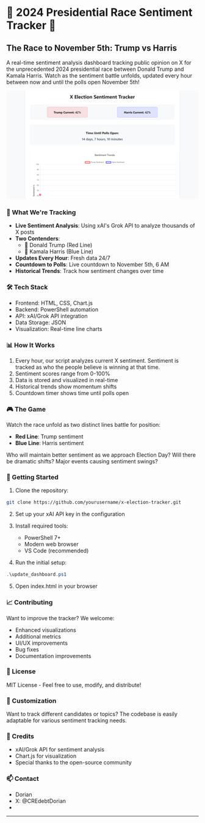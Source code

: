 # 🏁 2024 Presidential Race Sentiment Tracker 🏁

## The Race to November 5th: Trump vs Harris

A real-time sentiment analysis dashboard tracking public opinion on X for the unprecedented 2024 presidential race between Donald Trump and Kamala Harris. Watch as the sentiment battle unfolds, updated every hour between now and until the polls open November 5th!

![Sentiment Tracker Demo](dashboard-preview.png)

### 🎯 What We're Tracking

- **Live Sentiment Analysis**: Using xAI's Grok API to analyze thousands of X posts
- **Two Contenders**: 
  - 🐘 Donald Trump (Red Line)
  - 🐴 Kamala Harris (Blue Line)
- **Updates Every Hour**: Fresh data 24/7
- **Countdown to Polls**: Live countdown to November 5th, 6 AM
- **Historical Trends**: Track how sentiment changes over time

### 🛠️ Tech Stack

- Frontend: HTML, CSS, Chart.js
- Backend: PowerShell automation
- API: xAI/Grok API integration
- Data Storage: JSON
- Visualization: Real-time line charts

### 📊 How It Works

1. Every hour, our script analyzes current X sentiment. Sentiment is tracked as who the people believe is winning at that time. 
2. Sentiment scores range from 0-100%
3. Data is stored and visualized in real-time
4. Historical trends show momentum shifts
5. Countdown timer shows time until polls open

### 🎮 The Game

Watch the race unfold as two distinct lines battle for position:
- **Red Line**: Trump sentiment
- **Blue Line**: Harris sentiment

Who will maintain better sentiment as we approach Election Day? Will there be dramatic shifts? Major events causing sentiment swings?

### 🚀 Getting Started

1. Clone the repository:
```bash
git clone https://github.com/yourusername/x-election-tracker.git
```

2. Set up your xAI API key in the configuration

3. Install required tools:
   - PowerShell 7+
   - Modern web browser
   - VS Code (recommended)

4. Run the initial setup:
```powershell
.\update_dashboard.ps1
```

5. Open index.html in your browser

### 📈 Contributing

Want to improve the tracker? We welcome:
- Enhanced visualizations
- Additional metrics
- UI/UX improvements
- Bug fixes
- Documentation improvements

### 📝 License

MIT License - Feel free to use, modify, and distribute!

### 🎨 Customization

Want to track different candidates or topics? The codebase is easily adaptable for various sentiment tracking needs.

### 🤝 Credits

- xAI/Grok API for sentiment analysis
- Chart.js for visualization
- Special thanks to the open-source community

### 📫 Contact

- Dorian
- X: @CREdebtDorian
- 
---

